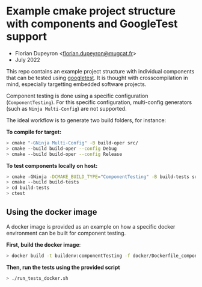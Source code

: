 Example cmake project structure with components and GoogleTest support
======================================================================

- Florian Dupeyron &lt;florian.dupeyron@mugcat.fr&gt;
- July 2022

This repo contains an example project structure with individual components that can be tested using [googletest](https://google.github.io/googletest/).
It is thought with crosscompilation in mind, especially targetting embedded software projects.

Component testing is done using a specific configuration (`ComponentTesting`). For this specific configuration, multi-config generators (such as `Ninja Multi-Config`)
are not supported.

The ideal workflow is to generate two build folders, for instance:

**To compile for target:**

```bash
> cmake "-GNinja Multi-Config" -B build-oper src/
> cmake --build build-oper --config Debug
> cmake --build build-oper --config Release
```

**To test components locally on host:**

```bash
> cmake -GNinja -DCMAKE_BUILD_TYPE="ComponentTesting" -B build-tests src
> cmake --build build-tests
> cd build-tests
> ctest
```

Using the docker image
----------------------

A docker image is provided as an example on how a specific docker environment can be built
for component testing.

**First, build the docker image**:

```bash
> docker build -t buildenv:componentTesting -f docker/Dockerfile_componentTesting ./docker
```

**Then, run the tests using the provided script**

```bash
> ./run_tests_docker.sh
```
